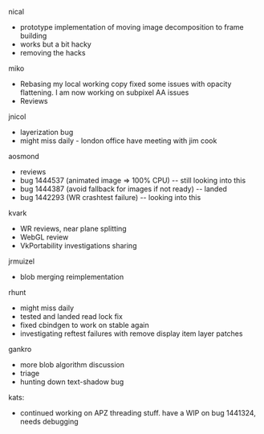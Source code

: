 nical
* prototype implementation of moving image decomposition to frame building
* works but a bit hacky
* removing the hacks



miko
* Rebasing my local working copy fixed some issues with opacity flattening. I am now working on subpixel AA issues
* Reviews



jnicol
* layerization  bug
* might miss daily - london office have meeting with jim cook



aosmond
* reviews
* bug 1444537 (animated image => 100% CPU) -- still looking into this
* bug 1444387 (avoid fallback for images if not ready) -- landed
* bug 1442293 (WR crashtest failure) -- looking into this



kvark
* WR reviews, near plane splitting
* WebGL review
* VkPortability investigations sharing



jrmuizel
* blob merging reimplementation



rhunt
  - might miss daily
  - tested and landed read lock fix
   - fixed cbindgen to work on stable again
   - investigating reftest failures with remove display item layer patches



gankro
* more blob algorithm discussion
* triage
* hunting down text-shadow bug



kats:
* continued working on APZ threading stuff. have a WIP on bug 1441324, needs debugging



